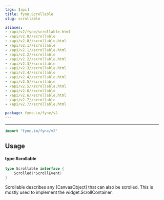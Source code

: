 ```yaml
---
tags: [api]
title: fyne.Scrollable
slug: scrollable

aliases:
- /api/v2/fyne/scrollable.html
- /api/v2.0//scrollable
- /api/v2.0//scrollable.html
- /api/v2.1//scrollable
- /api/v2.1//scrollable.html
- /api/v2.2//scrollable
- /api/v2.2//scrollable.html
- /api/v2.3//scrollable
- /api/v2.3//scrollable.html
- /api/v2.4//scrollable
- /api/v2.4//scrollable.html
- /api/v2.5//scrollable
- /api/v2.5//scrollable.html
- /api/v2.6//scrollable
- /api/v2.6//scrollable.html
- /api/v2.7//scrollable
- /api/v2.7//scrollable.html

package: fyne.io/fyne/v2
---
```



---
```go
import "fyne.io/fyne/v2"
```

## Usage

#### type Scrollable

```go
type Scrollable interface {
	Scrolled(*ScrollEvent)
}
```

Scrollable describes any [CanvasObject] that can also be scrolled. This is mostly used to implement the widget.ScrollContainer.
